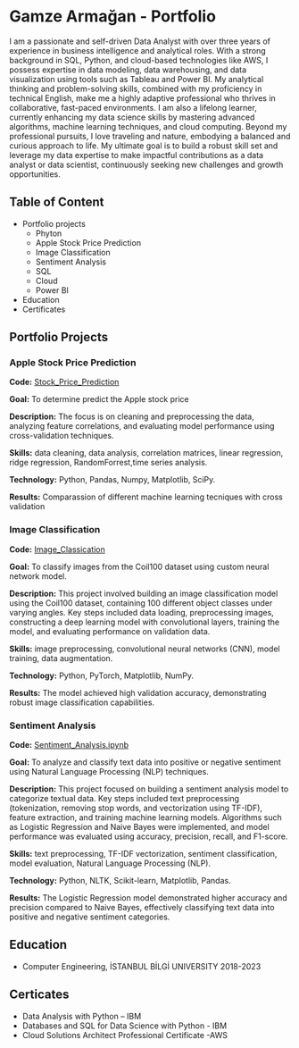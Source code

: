 # Gamze Armağan - Portfolio
I am a passionate and self-driven Data Analyst with over three years of experience in business intelligence and analytical roles. With a strong background in SQL, Python, and cloud-based technologies like AWS, I possess expertise in data modeling, data warehousing, and data visualization using tools such as Tableau and Power BI. My analytical thinking and problem-solving skills, combined with my proficiency in technical English, make me a highly adaptive professional who thrives in collaborative, fast-paced environments. I am also a lifelong learner, currently enhancing my data science skills by mastering advanced algorithms, machine learning techniques, and cloud computing. Beyond my professional pursuits, I love traveling and nature, embodying a balanced and curious approach to life. My ultimate goal is to build a robust skill set and leverage my data expertise to make impactful contributions as a data analyst or data scientist, continuously seeking new challenges and growth opportunities.

## Table of Content
- Portfolio projects
  - Phyton
   - Apple Stock Price Prediction
   - Image Classification
   - Sentiment Analysis
  - SQL
  - Cloud
  - Power BI
- Education
- Certificates

## Portfolio Projects
### Apple Stock Price Prediction
**Code:** [Stock_Price_Prediction](https://github.com/gamzearmagan/Stock_Price_Prediction)

**Goal:** To determine predict the Apple stock price

**Description:** The focus is on cleaning and preprocessing the data, analyzing feature correlations, and evaluating model performance using cross-validation techniques.

**Skills:** data cleaning, data analysis, correlation matrices, linear regression, ridge regression, RandomForrest,time series analysis.

**Technology:** Python, Pandas, Numpy, Matplotlib, SciPy.

**Results:** Comparassion of different machine learning tecniques with cross validation



### Image Classification

**Code:** [Image_Classication](https://github.com/gamzearmagan/Image-Clasification)

**Goal:** To classify images from the Coil100 dataset using  custom neural network model.

**Description:** This project involved building an image classification model using the Coil100 dataset, containing 100 different object classes under varying angles. Key steps included data loading, preprocessing images, constructing a deep learning model with convolutional layers, training the model, and evaluating performance on validation data. 

**Skills:** image preprocessing, convolutional neural networks (CNN), model training, data augmentation.

**Technology:** Python, PyTorch, Matplotlib, NumPy.

**Results:** The model achieved high validation accuracy, demonstrating robust image classification capabilities. 


### Sentiment Analysis

**Code:** [Sentiment_Analysis.ipynb](https://github.com/gamzearmagan/Sentiment_Analysis)

**Goal:** To analyze and classify text data into positive or negative sentiment using Natural Language Processing (NLP) techniques.

**Description:** This project focused on building a sentiment analysis model to categorize textual data. Key steps included text preprocessing (tokenization, removing stop words, and vectorization using TF-IDF), feature extraction, and training machine learning models. Algorithms such as Logistic Regression and Naive Bayes were implemented, and model performance was evaluated using accuracy, precision, recall, and F1-score.

**Skills:** text preprocessing, TF-IDF vectorization, sentiment classification, model evaluation, Natural Language Processing (NLP).

**Technology:** Python, NLTK, Scikit-learn, Matplotlib, Pandas.

**Results:** The Logistic Regression model demonstrated higher accuracy and precision compared to Naive Bayes, effectively classifying text data into positive and negative sentiment categories.


## Education

- Computer Engineering, İSTANBUL BİLGİ UNIVERSITY  2018-2023
  
## Certicates
- Data Analysis with Python – IBM
- Databases and SQL for Data Science with Python - IBM
- Cloud Solutions Architect Professional Certificate -AWS
